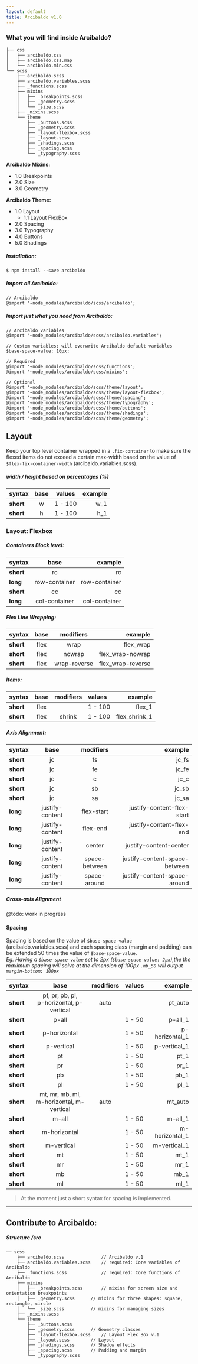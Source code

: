 ```yaml
---
layout: default
title: Arcibaldo v1.0
---
```


### What you will find inside Arcibaldo?

```
├── css
│   ├── arcibaldo.css
│   ├── arcibaldo.css.map
│   └── arcibaldo.min.css
└── scss
    ├── arcibaldo.scss
    ├── arcibaldo.variables.scss
    ├── _functions.scss
    ├── mixins
    │   ├── _breakpoints.scss
    │   ├── _geometry.scss
    │   └── _size.scss
    ├── _mixins.scss
    └── theme
        ├── _buttons.scss
        ├── _geometry.scss
        ├── _layout-flexbox.scss
        ├── _layout.scss
        ├── _shadings.scss
        ├── _spacing.scss
        └── _typography.scss
```



**Arcibaldo Mixins:**
- 1.0 Breakpoints
- 2.0 Size
- 3.0 Geometry

**Arcibaldo Theme:**
- 1.0 Layout
  - 1.1 Layout FlexBox
- 2.0  Spacing
- 3.0 Typography
- 4.0 Buttons
- 5.0 Shadings
 
 
##### Installation:

```
$ npm install --save arcibaldo
```

 
##### Import all Arcibaldo:

```
// Arcibaldo
@import '~node_modules/arcibaldo/scss/arcibaldo';
```


##### Import just what you need from Arcibaldo:

```
// Arcibaldo variables
@import '~node_modules/arcibaldo/scss/arcibaldo.variables';

// Custom variables: will overwrite Arcibaldo default variables
$base-space-value: 10px;

// Required
@import '~node_modules/arcibaldo/scss/functions';
@import '~node_modules/arcibaldo/scss/mixins';

// Optional
@import '~node_modules/arcibaldo/scss/theme/layout';
@import '~node_modules/arcibaldo/scss/theme/layout-flexbox';
@import '~node_modules/arcibaldo/scss/theme/spacing';
@import '~node_modules/arcibaldo/scss/theme/typography';
@import '~node_modules/arcibaldo/scss/theme/buttons';
@import '~node_modules/arcibaldo/scss/theme/shadings';
@import '~node_modules/arcibaldo/scss/theme/geometry';
```




## Layout

Keep your top level container wrapped in a `.fix-container` to make sure the flexed items do not exceed a certain max-width based on the value of `$flex-fix-container-width` (arcibaldo.variables.scss).


##### width / height based on percentages (%)


| **syntax**    | **base**      |**values**| **example** |
| ------------- |:-------------:|:--------:| -----------:|
| **short**     | w             | 1 - 100  | w_1         |
| **short**     | h             | 1 - 100  | h_1         |



### Layout: Flexbox


##### Containers Block level: 

| **syntax**    | **base**      | **example**   |
| ------------- |:-------------:| -------------:|
| **short**     | rc            | rc            |
| **long**      | row-container | row-container |
| **short**     | cc            | cc            |
| **long**      | col-container | col-container |

##### Flex Line Wrapping:
 
| **syntax**    | **base**      |**modifiers**               | **example**         |
| ------------- |:-------------:|:--------------------------:| -------------------:|
| **short**     | flex          | wrap                       | flex_wrap           |
| **short**     | flex          | nowrap                     | flex_wrap-nowrap    |
| **short**     | flex          | wrap-reverse               | flex_wrap-reverse   |

##### Items:

| **syntax**    | **base**      |**modifiers**               | **values**     | **example**         |
| ------------- |:-------------:|:--------------------------:|:---------------| -------------------:|
| **short**     | flex          |                            | 1 - 100        | flex_1              |
| **short**     | flex          | shrink                     | 1 - 100        | flex_shrink_1       |

##### Axis Alignment:

| **syntax**    | **base**        |**modifiers**               | **example**                   |
| ------------- |:---------------:|:--------------------------:| -----------------------------:|
| **short**     | jc              | fs                         | jc_fs                         |
| **short**     | jc              | fe                         | jc_fe                         |
| **short**     | jc              | c                          | jc_c                          |
| **short**     | jc              | sb                         | jc_sb                         |
| **short**     | jc              | sa                         | jc_sa                         |
| **long**      | justify-content | flex-start                 | justify-content-flex-start    |
| **long**      | justify-content | flex-end                   | justify-content-flex-end      |
| **long**      | justify-content | center                     | justify-content-center        |
| **long**      | justify-content | space-between              | justify-content-space-between |
| **long**      | justify-content | space-around               | justify-content-space-around  |


##### Cross-axis Alignment

@todo: work in progress


#### Spacing 

Spacing is based on the value of `$base-space-value` (arcibaldo.variables.scss) and each spacing class (margin and padding) can be extended 
50 times the value of `$base-space-value`. <br>
*Eg. Having a `$base-space-value` set to 2px (`$base-space-value: 2px`),the the maximum spacing will solve at the dimension of 100px
`.mb_50` will output `margin-bottom: 100px`*


| **syntax**    | **base**                                       |**modifiers**  | **values**  | **example**         |
| ------------- |:----------------------------------------------:|:-------------:|:------------| -------------------:|
| **short**     | pt, pr, pb, pl, <br> p-horizontal, p-vertical  | auto          |             | pt_auto             |
| **short**     | p-all                                          |               | 1 - 50      | p-all_1             |
| **short**     | p-horizontal                                   |               | 1 - 50      | p-horizontal_1      |
| **short**     | p-vertical                                     |               | 1 - 50      | p-vertical_1        |
| **short**     | pt                                             |               | 1 - 50      | pt_1                |
| **short**     | pr                                             |               | 1 - 50      | pr_1                |
| **short**     | pb                                             |               | 1 - 50      | pb_1                |
| **short**     | pl                                             |               | 1 - 50      | pl_1                |
| **short**     | mt, mr, mb, ml, <br> m-horizontal, m-vertical  | auto          |             | mt_auto             |
| **short**     | m-all                                          |               | 1 - 50      | m-all_1             |
| **short**     | m-horizontal                                   |               | 1 - 50      | m-horizontal_1      |
| **short**     | m-vertical                                     |               | 1 - 50      | m-vertical_1        |
| **short**     | mt                                             |               | 1 - 50      | mt_1                |
| **short**     | mr                                             |               | 1 - 50      | mr_1                |
| **short**     | mb                                             |               | 1 - 50      | mb_1                |
| **short**     | ml                                             |               | 1 - 50      | ml_1                | 

> At the moment just a short syntax for spacing is implemented.



<hr>

## Contribute to Arcibaldo:

##### Structure /src

```
── scss
    ├── arcibaldo.scss		        // Arcibaldo v.1
    ├── arcibaldo.variables.scss	// required: Core variables of Arcibaldo
    ├── _functions.scss		        // required: Core functions of Arcibaldo
    ├── mixins
    │   ├── _breakpoints.scss		// mixins for screen size and orientation breakpoints
    │   ├── _geometry.scss		// mixins for three shapes: square, rectangle, circle
    │   └── _size.scss			// mixins for managing sizes
    ├── _mixins.scss
    └── theme
        ├── _buttons.scss
        ├── _geometry.scss		// Geometry classes
        ├── _layout-flexbox.scss	// Layout Flex Box v.1
        ├── _layout.scss		// Layout
        ├── _shadings.scss		// Shadow effects
        ├── _spacing.scss		// Padding and margin
        └── _typography.scss
```

